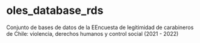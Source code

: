 # oles_database_rds
 Conjunto de bases de datos de la EEncuesta de legitimidad de carabineros de Chile: violencia, derechos humanos y control social (2021 - 2022)
